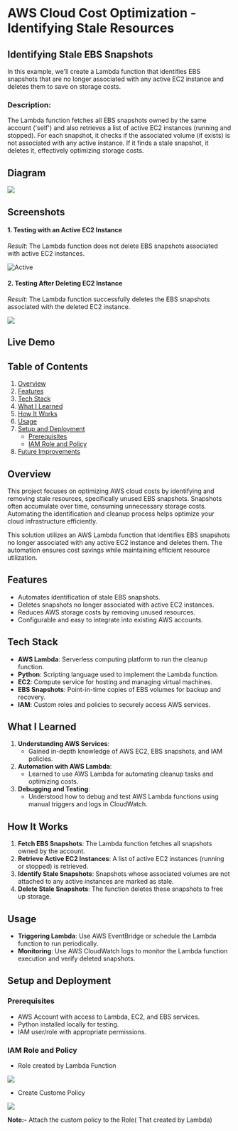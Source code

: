 # AWS Cloud Cost Optimization - Identifying Stale Resources

## Identifying Stale EBS Snapshots

In this example, we'll create a Lambda function that identifies EBS snapshots that are no longer associated with any active EC2 instance and deletes them to save on storage costs.

### Description:

The Lambda function fetches all EBS snapshots owned by the same account ('self') and also retrieves a list of active EC2 instances (running and stopped). For each snapshot, it checks if the associated volume (if exists) is not associated with any active instance. If it finds a stale snapshot, it deletes it, effectively optimizing storage costs.

## Diagram

![](https://github.com/asimar007/Cross-Region-Migration-of-AWS-EBS-Volumes/blob/main/Screenshot/Cloud-Cost/Cost-Optimization.png?raw=true)

## Screenshots

#### **1. Testing with an Active EC2 Instance**

_Result_: The Lambda function does not delete EBS snapshots associated with active EC2 instances.

![Active](https://github.com/asimar007/Cross-Region-Migration-of-AWS-EBS-Volumes/blob/main/Screenshot/Cloud-Cost/Running.png?raw=true)

#### **2. Testing After Deleting EC2 Instance**

_Result_: The Lambda function successfully deletes the EBS snapshots associated with the deleted EC2 instance.

![](https://github.com/asimar007/Cross-Region-Migration-of-AWS-EBS-Volumes/blob/main/Screenshot/Cloud-Cost/Delete.png?raw=true)

## Live Demo

## Table of Contents

1.  [Overview](#overview)
2.  [Features](#features)
3.  [Tech Stack](#tech-stack)
4.  [What I Learned](#what-i-learned)
5.  [How It Works](#how-it-works)
6.  [Usage](#usage)
7.  [Setup and Deployment](#setup-and-deployment)
    - [Prerequisites](#prerequisites)
    - [IAM Role and Policy](#iam-role-and-policy)
8.  [Future Improvements](#future-improvements)

## Overview

This project focuses on optimizing AWS cloud costs by identifying and removing stale resources, specifically unused EBS snapshots. Snapshots often accumulate over time, consuming unnecessary storage costs. Automating the identification and cleanup process helps optimize your cloud infrastructure efficiently.

This solution utilizes an AWS Lambda function that identifies EBS snapshots no longer associated with any active EC2 instance and deletes them. The automation ensures cost savings while maintaining efficient resource utilization.

## Features

- Automates identification of stale EBS snapshots.
- Deletes snapshots no longer associated with active EC2 instances.
- Reduces AWS storage costs by removing unused resources.
- Configurable and easy to integrate into existing AWS accounts.

## Tech Stack

- **AWS Lambda**: Serverless computing platform to run the cleanup function.
- **Python**: Scripting language used to implement the Lambda function.
- **EC2**: Compute service for hosting and managing virtual machines.
- **EBS Snapshots**: Point-in-time copies of EBS volumes for backup and recovery.
- **IAM**: Custom roles and policies to securely access AWS services.

## What I Learned

1.  **Understanding AWS Services**:
    - Gained in-depth knowledge of AWS EC2, EBS snapshots, and IAM policies.
2.  **Automation with AWS Lambda**:
    - Learned to use AWS Lambda for automating cleanup tasks and optimizing costs.
3.  **Debugging and Testing**:
    - Understood how to debug and test AWS Lambda functions using manual triggers and logs in CloudWatch.

## How It Works

1. **Fetch EBS Snapshots**: The Lambda function fetches all snapshots owned by the account.
2. **Retrieve Active EC2 Instances**: A list of active EC2 instances (running or stopped) is retrieved.
3. **Identify Stale Snapshots**: Snapshots whose associated volumes are not attached to any active instances are marked as stale.
4. **Delete Stale Snapshots**: The function deletes these snapshots to free up storage.

## Usage

- **Triggering Lambda**: Use AWS EventBridge or schedule the Lambda function to run periodically.
- **Monitoring**: Use AWS CloudWatch logs to monitor the Lambda function execution and verify deleted snapshots.

## Setup and Deployment

### Prerequisites

- AWS Account with access to Lambda, EC2, and EBS services.
- Python installed locally for testing.
- IAM user/role with appropriate permissions.

### IAM Role and Policy

- Role created by Lambda Function

![](https://github.com/asimar007/Cross-Region-Migration-of-AWS-EBS-Volumes/blob/main/Screenshot/Cloud-Cost/Role.png?raw=true)

- Create Custome Policy

![](https://github.com/asimar007/Cross-Region-Migration-of-AWS-EBS-Volumes/blob/main/Screenshot/Cloud-Cost/Policy.png?raw=true)

**Note:-** Attach the custom policy to the Role( That created by Lambda)
